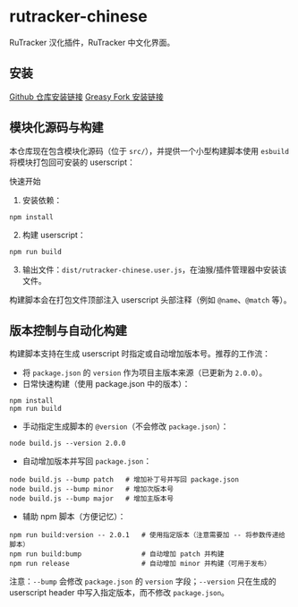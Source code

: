 # rutracker-chinese
RuTracker 汉化插件，RuTracker 中文化界面。

## 安装
[Github 仓库安装链接](https://github.com/wangyan-life/rutracker-chinese/raw/main/rutracker-chinese.user.js)
[Greasy Fork 安装链接](https://greasyfork.org/scripts/510791)

## 模块化源码与构建
本仓库现在包含模块化源码（位于 `src/`），并提供一个小型构建脚本使用 `esbuild` 将模块打包回可安装的 userscript：

快速开始

1. 安装依赖：

```pwsh
npm install
```

2. 构建 userscript：

```pwsh
npm run build
```

3. 输出文件：`dist/rutracker-chinese.user.js`，在油猴/插件管理器中安装该文件。

构建脚本会在打包文件顶部注入 userscript 头部注释（例如 `@name`、`@match` 等）。

## 版本控制与自动化构建

构建脚本支持在生成 userscript 时指定或自动增加版本号。推荐的工作流：

- 将 `package.json` 的 `version` 作为项目主版本来源（已更新为 `2.0.0`）。
- 日常快速构建（使用 package.json 中的版本）：

```pwsh
npm install
npm run build
```

- 手动指定生成脚本的 `@version`（不会修改 `package.json`）：

```pwsh
node build.js --version 2.0.0
```

- 自动增加版本并写回 `package.json`：

```pwsh
node build.js --bump patch   # 增加补丁号并写回 package.json
node build.js --bump minor   # 增加次版本号
node build.js --bump major   # 增加主版本号
```

- 辅助 npm 脚本（方便记忆）：

```pwsh
npm run build:version -- 2.0.1   # 使用指定版本（注意需要加 -- 将参数传递给脚本）
npm run build:bump               # 自动增加 patch 并构建
npm run release                  # 自动增加 minor 并构建（可用于发布）
```

注意：`--bump` 会修改 `package.json` 的 `version` 字段；`--version` 只在生成的 userscript header 中写入指定版本，而不修改 `package.json`。
